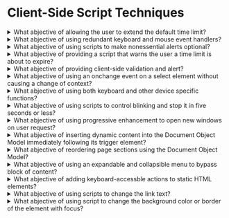 # Client-Side Script Techniques

<details>
  <summary>What abjective of allowing the user to extend the default time limit?</summary>

The objective of this technique is to allow user to extend the default time limit by providing a mechanism to extend the time when scripts provide functionality that has default time limits. In order to allow the user to request a longer time limit, the script can provide a form allowing the user to enter a larger time limit or indicating that more time is needed.

**Procedure:**

1. On a Web page that uses scripts to enforce a time limit, wait until the time limit has expired.
2. Determine if an option was provided to extend the time limit.

[More >>](https://www.w3.org/WAI/WCAG22/Techniques/client-side-script/SCR1)

</details>

<details>
  <summary>What abjective of using redundant keyboard and mouse event handlers?</summary>

The objective of this technique is to demonstrate using device independent events to change a decorative image in response to a mouse or focus event. Use the onmounseover and onmouseout events to change a decorative image when the mouse moves on top of or away from an element on the page. Also, use the onfocus and onblur events to change the image when the element receives and loses focus.

**Procedure:**

1. Check that the "standard" image is displayed as expected when the Web page is loaded.
2. Using the mouse:

- Move the mouse over the element containing the event handlers (in this example it is an anchor element). Check that the image changes to the expected image.
- Move the mouse off of the element. Check that the image changes back to the "standard" image.

3. Using the keyboard:

- Use the keyboard to set focus to the element containing the event handlers. Check that the image changes to the expected image.
- Use teh keyboard to remove focus from the element (generally by moving focus to another element). Check that the image changes to the "standard" image.

4. Verify that the layout of other elements on the page is not affected when the image is changed.

[More >>](https://www.w3.org/WAI/WCAG22/Techniques/client-side-script/SCR2)

</details>

<details>
  <summary>What abjective of using scripts to make nonessential alerts optional?</summary>

The objective of this technique is to toggle announcements to screen readers of changes in a stock-price alert component. By default, when the stock price changes, the change is announced by screen readers. Thsi could be annoying to some users, so there are buttons to allow users to toggle the announcements on or off.

**Procedure:**

1. Load the Web page and verify that no non-emergency alerts are displayed.
2. Verify there is a mechanism to activate and deactiveate the non-emergency interruptions.

[More >>](https://www.w3.org/WAI/WCAG22/Techniques/client-side-script/SCR14)

</details>

<details>
  <summary>What abjective of providing a script that warns the user a time limit is about to expire?</summary>

The objective of this technique is to notify users that they are almost out of time to complete an interaction. When scripts provide functionality that has time limits, the script can include functionality to warn the user of imminent time limits and provide a mechanism to request more time.

**Procedure:**

1. Load the page and start a timer that is 20 seconds less than the time limit.
2. When the timer expires, check that a confirmation dialog is displayed warning of the impending time limit.

[More >>](https://www.w3.org/WAI/WCAG22/Techniques/client-side-script/SCR16)

</details>

<details>
  <summary>What abjective of providing client-side validation and alert?</summary>

The objective of this technique is to validate user input as values are entered for each field, by means of client-side scripting. If errors are found, an alert dialog describes the nature of the error in text. Once the user dismisses the alert dialog, it is helpful if the script positions the keyboard focus on the field where the error occurred.

**Procedure:**

1. Enter invalid data.
2. Determine if an alert describing the error is provided.

[More >>](https://www.w3.org/WAI/WCAG22/Techniques/client-side-script/SCR18)

</details>

<details>
  <summary>What abjective of using an onchange event on a select element without causing a change of context?</summary>

The objective of this technique is to demonstrate how to correctly use an onchange event with a select element to update other elements on the Web page. This technique will not cause a change of context. When there are one or more select elements on the Web page, an onchange event on one, can update the options in another select element on the Web page. All of the data required by the select elements is included within the Web page.

**Procedure:**

1. Navigate to the trigger select element (in this example, the one to select continents) and change the value of the select.
2. Navigate to the select element that is updated by the trigger (in this example, the one to select conuntries).
3. Check that the matching option values are displayed in the other select element.
4. Navigate to the trigger select element, navigate through the options but do not change the value.
5. Check that the matching option values are still displayed in the associated element.

[More >>](https://www.w3.org/WAI/WCAG22/Techniques/client-side-script/SCR19)

</details>

<details>
  <summary>What abjective of using both keyboard and other device specific functions?</summary>

The objective of this technique is to illustrate the use of both keyboard-specific and mouse specific events with code that has a scription fuction associated with an event. Using both keyboard-specific and mouse specific events together ensures that content can be operated by a wide range of devices. For example, a script may perform the same action when a keypress is detected that is performed when a mouse button is clicked. This technique goes beyond the Success Criterion requirement for keyboard access by including not only keyboard access but access using other devices as well.

**Procedure:**

1. Find all interactive functionality.
2. Check that all interactive functionality can be accessed using the keyboard alone.

[More >>](https://www.w3.org/WAI/WCAG22/Techniques/client-side-script/SCR20)

</details>

<details>
  <summary>What abjective of using scripts to control blinking and stop it in five seconds or less?</summary>

The objective of this technique is to control blinking with script so it can be set to stop in less than five seconds by the script. Script is used to start the blinking effect of content, control the toggle between visible and hidden states, and also stop the effect at five seconds or less. The setTimeout() function can be used to toggle blinking content between visible and hidden states, and stop when the number of interations by the time between item adds up to nearly five seconds.

**Procedure:**

1. Start a timer for 5 seconds at the start of the blink effect.
2. When the timer expires, determine if the blinking has stopped.

[More >>](https://www.w3.org/WAI/WCAG22/Techniques/client-side-script/SCR22)

</details>

<details>
  <summary>What abjective of using progressive enhancement to open new windows on user request?</summary>

The objective of this technique is to avoid confusion that may be caused by the appearance of new windows that were not requested by the user. Suddenly opening new windows can disorient or be missed completely by some users. New windows / tabs can be opened with the HTML target attribute or JavaScript. The example below demonstrates how to open new windows with script: it adds an event handler to a link and warns the user that the content will open in a new window.

**Procedure:**

1. Activate each link in the document to check if it opens a new window.
2. For each link that opens a new window, check tat it uses script to accomplish each of the following:

- indicates that the link will open in a new window,
- uses device independent event handlers, and
- allows the browser to open the content in the same window if a new window was not opened.

[More >>](https://www.w3.org/WAI/WCAG22/Techniques/client-side-script/SCR24)

</details>

<details>
  <summary>What abjective of inserting dynamic content into the Document Object Model immediately following its trigger element?</summary>

The objective of this technique is to place inserted user interface elements into the Document Object Model (DOM) in such a way that the tab order and screen-reader reading order are set correctly by the default behavior of the user agent. This technique can be used for any user interface element that is hidden and shown, such as menus and dialogs.

**Procedure:**

1. Find all areas of the page that trigger dialogs that are not pop-up windows.
2. Check that the dialogs are triggered from the click event of a button or a link.
3. Using a toll that allows you to inspect the DOM generated by script, check that the dialog is next in the DOM.

[More >>](https://www.w3.org/WAI/WCAG22/Techniques/client-side-script/SCR26)

</details>

<details>
  <summary>What abjective of reordering page sections using the Document Object Model?</summary>

The objective of this technique is to provide a mechanism for re-ordering component which is both highly usable and accessible. The two most common mechanisms for reordering are to send users to a set-up page where they can number components, or to allow them to drag and drop components to the desired location.

**Procedure:**

1. Find all components in the Web Unit which can be reordered via drag and drop.
2. Check that there is also a mechanism to reorder them using menus build of lists of links.
3. Check that the menus are contained within the re-orderable items in the DOM.
4. Check that scripts for reordering are triggered only from the onclick event of links.
5. Check that items are reordered in the DOM, not only visually.

[More >>](https://www.w3.org/WAI/WCAG22/Techniques/client-side-script/SCR27)

</details>

<details>
  <summary>What abjective of using an expandable and collapsible menu to bypass block of content?</summary>

This technique allows users to skip repeated material by placing that material in a menu that can be expanded or collpsed under user control. The user can skip the repeated material by collapsing the menu. The user invokes a user interface control to hide or remove the elements of the menu. The resources section lists several techniques for menus, toolbars and trees, any of which can be used to provide a mechanism for skipping navigation.

**Procedure:**

1. Check that some user interface control allows the repeated content to be expanded or collapsed.
2. Check that when the content is expanded, it is included in the programmatically determined content at a logical place in the reading order.
3. Check that when the content is collapsed, it is not part or the programmatically determined content.

[More >>](https://www.w3.org/WAI/WCAG22/Techniques/client-side-script/SCR28)

</details>

<details>
  <summary>What abjective of adding keyboard-accessble actions to static HTML elements?</summary>

The objective of this technique is to demonstrate how to provide keyboard access to a user interface control that is implemented by actions to static HTML elements such as div or span. This technique ensures that the element is focusable by setting the tabindex attribute, and it ensures that the action can be triggered from the keyboard by providing an onkeyup or onkeypress handler in addition to an onclick handler.

**Procedure:**

1. Click on the control with the mouse.
2. Check that the scription action executes properly.
3. Check that it is possible to naigate to and give focus to the control via the keyboard.
4. Set keyboard focus to the control.
5. Check that pressing Enter or Space invokes the scription action.

[More >>](https://www.w3.org/WAI/WCAG22/Techniques/client-side-script/SCR29)

</details>

<details>
  <summary>What abjective of using scripts to change the link text?</summary>

The purpose of this technique is to allow users to chooose to have additional information added to the text of links so that the links can be understood out of context.

**Procedure:**

1. Check that there is a link near the beginning of the page to expand links.
2. Check that the link identified in step 1 can be identified from link text alone.
3. Find any links on the page that cannot be identified from link text alone.
4. Activate the control identified in step 1.
5. Check taht the purpose of the links identified in step 3 can now be identified from link text alone.

[More >>](https://www.w3.org/WAI/WCAG22/Techniques/client-side-script/SCR30)

</details>

<details>
  <summary>What abjective of using script to change the background color or border of the element with focus?</summary>

This purpose of this technique is to allow the author to use JavaScript to apply CSS, in order to make the focus indicator more visible than it would ordinarily be. When an element receives focus, the background color or border is changed to make it visually distinct. Whne the element loses focus, it returns to its normal styling. This technique can be used on any HTML user agent that supports Script and CSS, regardless of whether it supports the :focus pseudo class.

**Procedure:**

1. Tab to each element in the page.
2. Check that the focus indicator is visible.

[More >>](https://www.w3.org/WAI/WCAG22/Techniques/client-side-script/SCR31)

</details>
